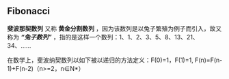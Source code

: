 ## Fibonacci

**斐波那契数列** 又称 **黄金分割数列** ，因为该数列是以兔子繁殖为例子而引入，故又称为 ***“兔子数列”*** ，指的是这样一个数列：1、1、2、3、5、8、13、21、34、……

在数学上，斐波纳契数列以如下被以递归的方法定义：F(0)=1，F(1)=1, F(n)=F(n-1)+F(n-2)（n>=2，n∈N*）


